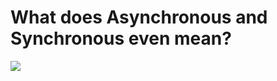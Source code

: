# What does Asynchronous and Synchronous even mean?
<img src="https://github.com/IanMcbull/Javascript-Blog-Series/tree/main/asynchronous%20javascript/images/confused.jpg"/>
